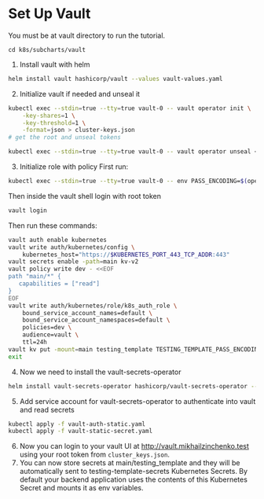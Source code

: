# Set Up Vault
You must be at vault directory to run the tutorial.
```
cd k8s/subcharts/vault
```
1. Install vault with helm
```bash
helm install vault hashicorp/vault --values vault-values.yaml
```

2. Initialize vault if needed and unseal it

```bash
kubectl exec --stdin=true --tty=true vault-0 -- vault operator init \
    -key-shares=1 \
    -key-threshold=1 \
    -format=json > cluster-keys.json
# get the root and unseal tokens    

kubectl exec --stdin=true --tty=true vault-0 -- vault operator unseal <unseal-token>
```

3. Initialize role with policy
First run:

```bash
kubectl exec --stdin=true --tty=true vault-0 -- env PASS_ENCODING=$(openssl rand -hex 32) /bin/sh
```

Then inside the vault shell login with root token

```bash
vault login
```

Then run these commands:
```bash
vault auth enable kubernetes
vault write auth/kubernetes/config \
	kubernetes_host="https://$KUBERNETES_PORT_443_TCP_ADDR:443"
vault secrets enable -path=main kv-v2
vault policy write dev - <<EOF
path "main/*" {
   capabilities = ["read"]
}
EOF
vault write auth/kubernetes/role/k8s_auth_role \
	bound_service_account_names=default \
	bound_service_account_namespaces=default \
	policies=dev \
	audience=vault \
	ttl=24h
vault kv put -mount=main testing_template TESTING_TEMPLATE_PASS_ENCODING_SECRET=$PASS_ENCODING
exit
```


4. Now we need to install the vault-secrets-operator
```bash
helm install vault-secrets-operator hashicorp/vault-secrets-operator --values vault-secrets-operator-values.yaml
```
5. Add service account for vault-secrets-operator to authenticate into vault and read secrets

```bash
kubectl apply -f vault-auth-static.yaml
kubectl apply -f vault-static-secret.yaml
```

6. Now you can login to your vault UI at http://vault.mikhailzinchenko.test using your root token from `cluster_keys.json`.
7. You can now store secrets at main/testing_template and they will be automatically sent to testing-template-secrets Kubernetes Secrets.
By default your backend application uses the contents of this Kubernetes Secret and mounts it as env variables.

